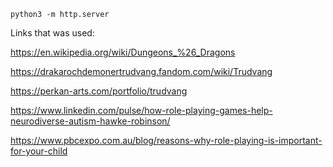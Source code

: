 `python3 -m http.server`

Links that was used:

https://en.wikipedia.org/wiki/Dungeons_%26_Dragons

https://drakarochdemonertrudvang.fandom.com/wiki/Trudvang

https://perkan-arts.com/portfolio/trudvang

https://www.linkedin.com/pulse/how-role-playing-games-help-neurodiverse-autism-hawke-robinson/

https://www.pbcexpo.com.au/blog/reasons-why-role-playing-is-important-for-your-child